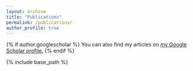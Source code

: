 ```yaml
---
layout: archive
title: "Publications"
permalink: /publications/
author_profile: true
---
```


{% if author.googlescholar %}
  You can also find my articles on <u><a href="{{author.googlescholar}}">my Google Scholar profile</a>.</u>
{% endif %}

{% include base_path %}

<!-- {% for post in site.publications reversed %}
  {% include archive-single.html %}
{% endfor %} -->
<script src="https://bibbase.org/service/mendeley/6bce6ab9-03b5-36ad-a474-26e482dc52c3?jsonp=1&theme=simple&authorFirst=1&owner='Lin, J'"></script> 